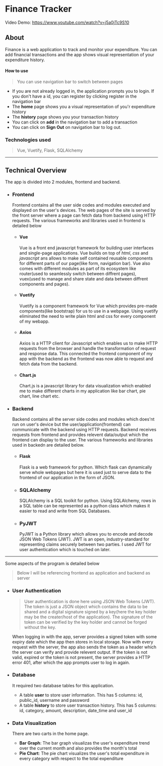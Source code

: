 # Finance Tracker

Video Demo: <https://www.youtube.com/watch?v=j5a0jTc9S10>

## About

Finance is a web application to track and monitor your expenditure. You can add financial transactions and the app shows visual representation of your expenditure history.

#### How to use

> You can use navigation bar to switch between pages

* If you are not already logged in, the application prompts you to login. If you don't have a id, you can register by clicking register in the navigation bar
* The __home__ page shows you a visual representation of you'r expenditure history
* The __history__ page shows you your transaction history
* You can click on __add__ in the navigation bar to add a transaction
* You can click on __Sign Out__ on navigation bar to log out.

### Technologies used

> Vue, Vuetify, Flask, SQLAlchemy

___

## Technical Overview

The app is divided into 2 modules, frontend and backend.

* ### __Frontend__

  Frontend contains all the user side codes and modules executed and displayed on the user's devices. The web pages of the site is served by the front server where a page can fetch data from backend using HTTP requests. The various frameworks and libraries used in frontend is detailed below

  * #### __Vue__

    Vue is a front end javascript framework for building user interfaces and single-page applications. Vue builds on top of _html_, _css_ and _javascript_ ans allows to make self contained reusable components for different parts of our page(like form, navigation bar). Vue also comes with different modules as part of its ecosystem like router(used to seamlessly switch between diffrent pages), vuex(used to manage and share state and data between diffrent components and pages).
  
  * #### __Vuetify__

    Vuetify is a component framework for Vue which provides pre-made components(like bootstrap) for us to use in a webpage. Using vuetify eliminated the need to write plain html and css for every component of my webapp.

  * #### __Axios__

    Axios is a HTTP client for Javascript which enables us to make HTTP requests from the browser and handle the transformation of request and response data. This connected the frontend component of my app with the backend as the frontend was now able to request and fetch data from the backend.

  * #### __Chart.js__

    Chart.js is a javascript library for data visualization which enabled me to make different charts in my application like bar chart, pie chart, line chart etc.

* ### __Backend__

  Backend contains all the server side codes and modules which does'nt run on user's device but the user/application(frontend) can communicate with the backend using HTTP requests. Backend receives requests from frontend and provides relevent data/output which the frontend can display to the user. The various frameworks and libraries used in backedn are detailed below.

  * #### __Flask__

    Flask is a web framework for python. Which flask can dynamically serve whole webpages but here it is used just to serve data to the frontend of our application in the form of JSON.

  * ### __SQLAlchemy__

    SQLAlchemy is a SQL toolkit for python. Using SQLAlchemy, rows in a SQL table can be represented as a python class which makes it easier to read and write from SQL Databases.

  * ### __PyJWT__

    PyJWT is a Python library which allows you to encode and decode JSON Web Tokens (JWT). JWT is an open, industry-standard for representing claims securely between two parties. I used JWT for user authentication which is touched on later.

___

Some aspects of the program is detailed below
> Below I will be referencing frontend as application and backend as server

* ### __User Authentication__

  >User authentication is done here using JSON Web Tokens (JWT). The token is just a JSON object which contains the data to be shared and a digital signature signed by a key(here the key holder may be the creater/host of the application). The signature of the token can be verified by the key holder and cannot be forged without the key.

  When logging in with the app, server provides a signed token with some expiry date which the app then stores in local storage. Now with every request with the server, the app also sends the token as a header which the server can verify and provide relevent output. If the token is not valid, expired or the token is not present, the server provides a HTTP error 401, after which the app prompts user to log in again.

* ### __Database__
  
  It required two database tables for this application.

  * A table __user__ to store user information. This has 5 columns: id, public_id, username and password
  * A table __history__ to store user transaction history. This has 5 columns: id, category, amount, description, date_time and user_id

* ### __Data Visualization__

  There are two carts in the home page.

  * __Bar Graph__:
    The bar graph visualizas the user's expenditure trend over the current month and also provides the month's total
  * __Pie Chart__:
    The pie chart visualizes the user's total expenditure in every category with respect to the total expenditure
